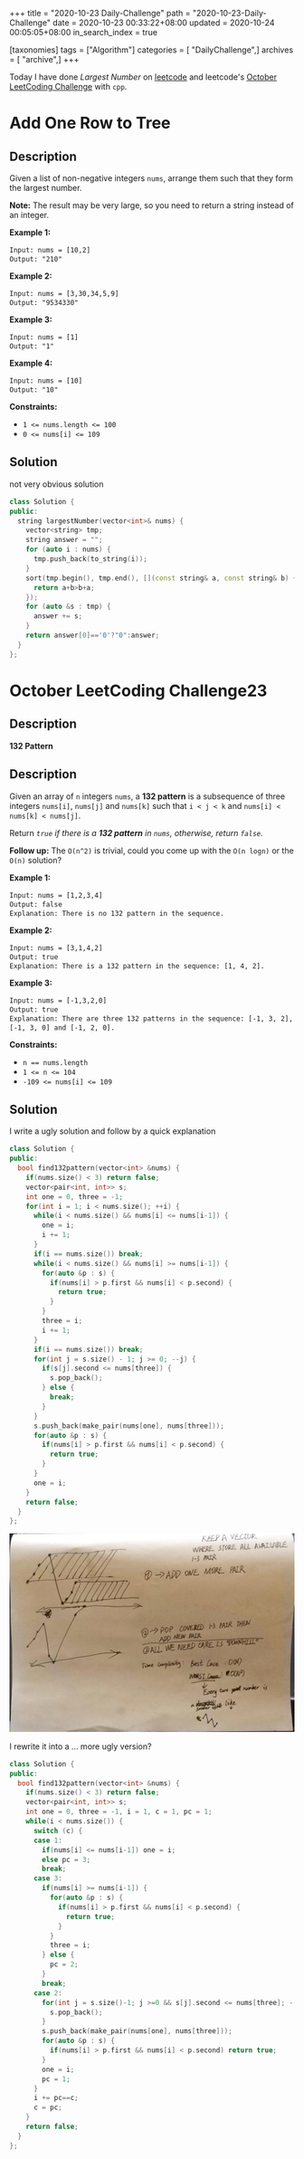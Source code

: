 +++
title = "2020-10-23 Daily-Challenge"
path = "2020-10-23-Daily-Challenge"
date = 2020-10-23 00:33:22+08:00
updated = 2020-10-24 00:05:05+08:00
in_search_index = true

[taxonomies]
tags = ["Algorithm"]
categories = [ "DailyChallenge",]
archives = [ "archive",]
+++

Today I have done *Largest Number* on [leetcode](https://leetcode.com/problems/largest-number/) and leetcode's [October LeetCoding Challenge](https://leetcode.com/explore/challenge/card/october-leetcoding-challenge/562/week-4-october-22nd-october-28th/3505/) with `cpp`.

<!-- more -->

# Add One Row to Tree

## Description

Given a list of non-negative integers `nums`, arrange them such that they form the largest number.

**Note:** The result may be very large, so you need to return a string instead of an integer.

 

**Example 1:**

```
Input: nums = [10,2]
Output: "210"
```

**Example 2:**

```
Input: nums = [3,30,34,5,9]
Output: "9534330"
```

**Example 3:**

```
Input: nums = [1]
Output: "1"
```

**Example 4:**

```
Input: nums = [10]
Output: "10"
```

**Constraints:**

- `1 <= nums.length <= 100`
- `0 <= nums[i] <= 109`

## Solution

not very obvious solution

``` cpp
class Solution {
public:
  string largestNumber(vector<int>& nums) {
    vector<string> tmp;
    string answer = "";
    for (auto i : nums) {
      tmp.push_back(to_string(i));
    }
    sort(tmp.begin(), tmp.end(), [](const string& a, const string& b) {
      return a+b>b+a;
    });
    for (auto &s : tmp) {
      answer += s;
    }
    return answer[0]=='0'?"0":answer;
  }
};
```

# October LeetCoding Challenge23

## Description

**132 Pattern**

## Description

Given an array of `n` integers `nums`, a **132 pattern** is a subsequence of three integers `nums[i]`, `nums[j]` and `nums[k]` such that `i < j < k` and `nums[i] < nums[k] < nums[j]`.

Return *`true` if there is a **132 pattern** in `nums`, otherwise, return `false`.*

**Follow up:** The `O(n^2)` is trivial, could you come up with the `O(n logn)` or the `O(n)` solution?

**Example 1:**

```
Input: nums = [1,2,3,4]
Output: false
Explanation: There is no 132 pattern in the sequence.
```

**Example 2:**

```
Input: nums = [3,1,4,2]
Output: true
Explanation: There is a 132 pattern in the sequence: [1, 4, 2].
```

**Example 3:**

```
Input: nums = [-1,3,2,0]
Output: true
Explanation: There are three 132 patterns in the sequence: [-1, 3, 2], [-1, 3, 0] and [-1, 2, 0].
```

**Constraints:**

- `n == nums.length`
- `1 <= n <= 104`
- `-109 <= nums[i] <= 109`

## Solution

I write a ugly solution and follow by a quick explanation

``` cpp
class Solution {
public:
  bool find132pattern(vector<int> &nums) {
    if(nums.size() < 3) return false;
    vector<pair<int, int>> s;
    int one = 0, three = -1;
    for(int i = 1; i < nums.size(); ++i) {
      while(i < nums.size() && nums[i] <= nums[i-1]) {
        one = i;
        i += 1;
      }
      if(i == nums.size()) break;
      while(i < nums.size() && nums[i] >= nums[i-1]) {
        for(auto &p : s) {
          if(nums[i] > p.first && nums[i] < p.second) {
            return true;
          }
        }
        three = i;
        i += 1;
      }
      if(i == nums.size()) break;
      for(int j = s.size() - 1; j >= 0; --j) {
        if(s[j].second <= nums[three]) {
          s.pop_back();
        } else {
          break;
        }
      }
      s.push_back(make_pair(nums[one], nums[three]));
      for(auto &p : s) {
        if(nums[i] > p.first && nums[i] < p.second) {
          return true;
        }
      }
      one = i;
    }
    return false;
  }
};
```

![explanation](./explanation.jpg)

I rewrite it into a ... more ugly version?


``` cpp
class Solution {
public:
  bool find132pattern(vector<int> &nums) {
    if(nums.size() < 3) return false;
    vector<pair<int, int>> s;
    int one = 0, three = -1, i = 1, c = 1, pc = 1;
    while(i < nums.size()) {
      switch (c) {
      case 1:
        if(nums[i] <= nums[i-1]) one = i;
        else pc = 3;
        break;
      case 3:
        if(nums[i] >= nums[i-1]) {
          for(auto &p : s) {
            if(nums[i] > p.first && nums[i] < p.second) {
              return true;
            }
          }
          three = i;
        } else {
          pc = 2;
        }
        break;
      case 2:
        for(int j = s.size()-1; j >=0 && s[j].second <= nums[three]; --j) {
          s.pop_back();
        }
        s.push_back(make_pair(nums[one], nums[three]));
        for(auto &p : s) {
          if(nums[i] > p.first && nums[i] < p.second) return true;
        }
        one = i;
        pc = 1;
      }
      i += pc==c;
      c = pc;
    }
    return false;
  }
};
```